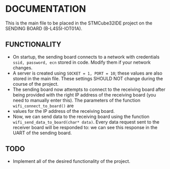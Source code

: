 # DOCUMENTATION

This is the main file to be placed in the STMCube32IDE project on the SENDING BOARD (B-L4S5I-IOT01A).

## FUNCTIONALITY
- On startup, the sending board connects to a network with credentials `ssid, password, ecn` stored in code. Modify them if your network changes.
- A server is created using `SOCKET = 1, PORT = 10`; these values are also stored in the main file. These settings SHOULD NOT change during the course of the project.
- The sending board now attempts to connect to the receiving board after being provided with the right IP address of the receiving board (you need to manually enter this). The parameters of the function `wifi_connect_to_board()` are
- values for the IP address of the receiving board.
- Now, we can send data to the receiving board using the function `wifi_send_data_to_board(char* data)`. Every data request sent to the receiver board will be responded to: we can see this response in the UART of the sending board.
## TODO
- Implement all of the desired functionality of the project.
